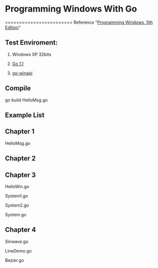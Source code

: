 # Programming Windows With Go #
========================
Reference "[Programming Windows, 5th Edition](http://www.charlespetzold.com/pw5/)"



## Test Enviroment: ##
1) Windows XP 32bits
 
2) [Go 1.1](https://code.google.com/p/go/downloads/list)
 
3) [go-winapi](https://github.com/cwchiu/go-winapi) 

## Compile ##
go build HelloMsg.go

## Example List ##
Chapter 1
- 
HelloMsg.go

Chapter 2
- 


Chapter 3
- 
HelloWin.go

System1.go

System2.go

System.go

Chapter 4
- 
Sinwave.go

LineDemo.go

Bezier.go

